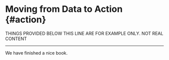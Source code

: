 
# Moving from Data to Action {#action}


THINGS PROVIDED BELOW THIS LINE ARE FOR EXAMPLE ONLY. NOT REAL CONTENT

***

We have finished a nice book.
